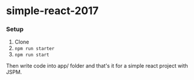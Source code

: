 # simple-react-2017

### Setup

1. Clone
1. `npm run starter`
1. `npm run start`

Then write code into app/ folder and that's it for a simple react project with JSPM.
